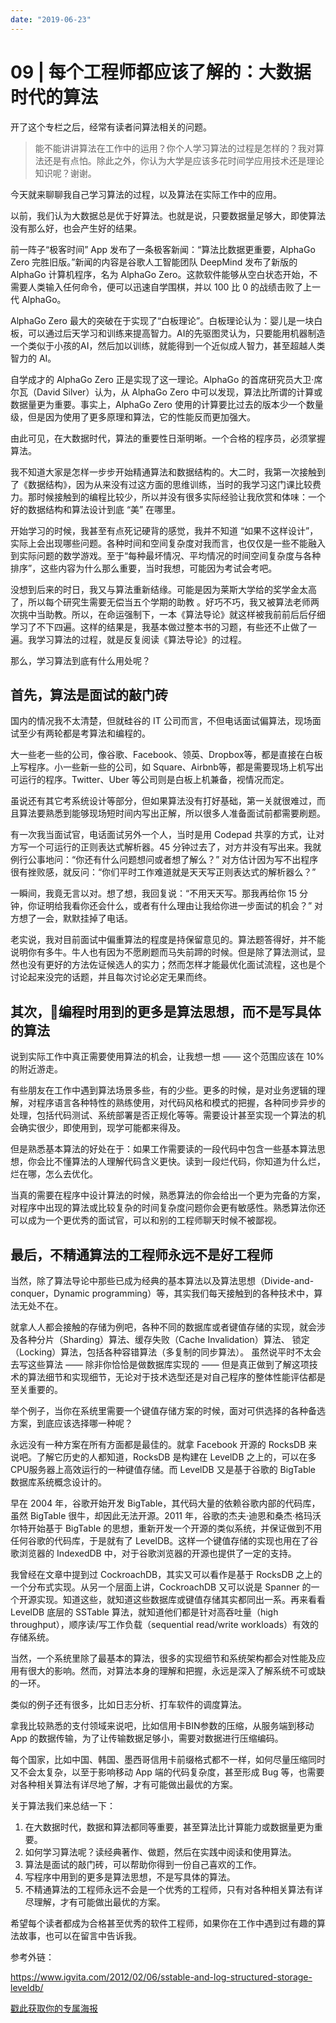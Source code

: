 ```yaml
---
date: "2019-06-23"
---  
```

      
# 09 | 每个工程师都应该了解的：大数据时代的算法
开了这个专栏之后，经常有读者问算法相关的问题。

> 能不能讲讲算法在工作中的运用？你个人学习算法的过程是怎样的？我对算法还是有点怕。除此之外，你认为大学是应该多花时间学应用技术还是理论知识呢？谢谢。

今天就来聊聊我自己学习算法的过程，以及算法在实际工作中的应用。

以前，我们认为大数据总是优于好算法。也就是说，只要数据量足够大，即使算法没有那么好，也会产生好的结果。

前一阵子“极客时间” App 发布了一条极客新闻：“算法比数据更重要，AlphaGo Zero 完胜旧版。”新闻的内容是谷歌人工智能团队 DeepMind 发布了新版的 AlphaGo 计算机程序，名为 AlphaGo Zero。这款软件能够从空白状态开始，不需要人类输入任何命令，便可以迅速自学围棋，并以 100 比 0 的战绩击败了上一代 AlphaGo。

AlphaGo Zero 最大的突破在于实现了“白板理论”。白板理论认为：婴儿是一块白板，可以通过后天学习和训练来提高智力。AI的先驱图灵认为，只要能用机器制造一个类似于小孩的AI，然后加以训练，就能得到一个近似成人智力，甚至超越人类智力的 AI。

自学成才的 AlphaGo Zero 正是实现了这一理论。AlphaGo 的首席研究员大卫·席尔瓦（David Silver）认为，从 AlphaGo Zero 中可以发现，算法比所谓的计算或数据量更为重要。事实上，AlphaGo Zero 使用的计算要比过去的版本少一个数量级，但是因为使用了更多原理和算法，它的性能反而更加强大。

由此可见，在大数据时代，算法的重要性日渐明晰。一个合格的程序员，必须掌握算法。

我不知道大家是怎样一步步开始精通算法和数据结构的。大二时，我第一次接触到了《数据结构》，因为从来没有过这方面的思维训练，当时的我学习这门课比较费力。那时候接触到的编程比较少，所以并没有很多实际经验让我欣赏和体味：一个好的数据结构和算法设计到底 “美” 在哪里。

开始学习的时候，我甚至有点死记硬背的感觉，我并不知道 “如果不这样设计”，实际上会出现哪些问题。各种时间和空间复杂度对我而言，也仅仅是一些不能融入到实际问题的数学游戏。至于“每种最坏情况、平均情况的时间空间复杂度与各种排序”，这些内容为什么那么重要，当时我想，可能因为考试会考吧。

没想到后来的时日，我又与算法重新结缘。可能是因为莱斯大学给的奖学金太高了，所以每个研究生需要无偿当五个学期的助教 。好巧不巧，我又被算法老师两次挑中当助教。所以，在命运强制下，一本《算法导论》就这样被我前前后后仔细学习了不下四遍。这样的结果是，我基本做过整本书的习题，有些还不止做了一遍。我学习算法的过程，就是反复阅读《算法导论》的过程。

那么，学习算法到底有什么用处呢？

<!-- [[[read_end]]] -->

## 首先，算法是面试的敲门砖

国内的情况我不太清楚，但就硅谷的 IT 公司而言，不但电话面试偏算法，现场面试至少有两轮都是考算法和编程的。

大一些老一些的公司，像谷歌、Facebook、领英、Dropbox等，都是直接在白板上写程序。小一些新一些的公司，如 Square、Airbnb等，都是需要现场上机写出可运行的程序。Twitter、Uber 等公司则是白板上机兼备，视情况而定。

虽说还有其它考系统设计等部分，但如果算法没有打好基础，第一关就很难过，而且算法要熟悉到能够现场短时间内写出正解，所以很多人准备面试前都需要刷题。

有一次我当面试官，电话面试另外一个人，当时是用 Codepad 共享的方式，让对方写一个可运行的正则表达式解析器。45 分钟过去了，对方并没有写出来。我就例行公事地问：“你还有什么问题想问或者想了解么？” 对方估计因为写不出程序很有挫败感，就反问：“你们平时工作难道就是天天写正则表达式的解析器么？”

一瞬间，我竟无言以对。想了想，我回复说：“不用天天写。那我再给你 15 分钟，你证明给我看你还会什么，或者有什么理由让我给你进一步面试的机会？” 对方想了一会，默默挂掉了电话。

老实说，我对目前面试中偏重算法的程度是持保留意见的。算法题答得好，并不能说明你有多牛。牛人也有因为不愿刷题而马失前蹄的时候。但是除了算法测试，显然也没有更好的方法佐证候选人的实力；然而怎样才能最优化面试流程，这也是个讨论起来没完的话题，并且每次讨论必定无果而终。

## 其次，编程时用到的更多是算法思想，而不是写具体的算法

说到实际工作中真正需要使用算法的机会，让我想一想 —— 这个范围应该在 10\% 的附近游走。

有些朋友在工作中遇到算法场景多些，有的少些。更多的时候，是对业务逻辑的理解，对程序语言各种特性的熟练使用，对代码风格和模式的把握，各种同步异步的处理，包括代码测试、系统部署是否正规化等等。需要设计甚至实现一个算法的机会确实很少，即使用到，现学可能都来得及。

但是熟悉基本算法的好处在于：如果工作需要读的一段代码中包含一些基本算法思想，你会比不懂算法的人理解代码含义更快。读到一段烂代码，你知道为什么烂，烂在哪，怎么去优化。

当真的需要在程序中设计算法的时候，熟悉算法的你会给出一个更为完备的方案，对程序中出现的算法或比较复杂的时间复杂度问题你会更有敏感性。熟悉算法你还可以成为一个更优秀的面试官，可以和别的工程师聊天时候不被鄙视。

## 最后，不精通算法的工程师永远不是好工程师

当然，除了算法导论中那些已成为经典的基本算法以及算法思想（Divide-and-conquer，Dynamic programming）等，其实我们每天接触到的各种技术中，算法无处不在。

就拿人人都会接触的存储为例吧，各种不同的数据库或者键值存储的实现，就会涉及各种分片（Sharding）算法、缓存失败（Cache Invalidation）算法、 锁定（Locking）算法，包括各种容错算法（多复制的同步算法）。 虽然说平时不太会去写这些算法 —— 除非你恰恰是做数据库实现的 —— 但是真正做到了解这项技术的算法细节和实现细节，无论对于技术选型还是对自己程序的整体性能评估都是至关重要的。

举个例子，当你在系统里需要一个键值存储方案的时候，面对可供选择的各种备选方案，到底应该选择哪一种呢？

永远没有一种方案在所有方面都是最佳的。就拿 Facebook 开源的 RocksDB 来说吧。了解它历史的人都知道，RocksDB 是构建在 LevelDB 之上的，可以在多 CPU服务器上高效运行的一种键值存储。而 LevelDB 又是基于谷歌的 BigTable 数据库系统概念设计的。

早在 2004 年，谷歌开始开发 BigTable，其代码大量的依赖谷歌内部的代码库，虽然 BigTable 很牛，却因此无法开源。2011 年，谷歌的杰夫·迪恩和桑杰·格玛沃尔特开始基于 BigTable 的思想，重新开发一个开源的类似系统，并保证做到不用任何谷歌的代码库，于是就有了 LevelDB。这样一个键值存储的实现也用在了谷歌浏览器的 IndexedDB 中，对于谷歌浏览器的开源也提供了一定的支持。

我曾经在文章中提到过 CockroachDB，其实又可以看作是基于 RocksDB 之上的一个分布式实现。从另一个层面上讲，CockroachDB 又可以说是 Spanner 的一个开源实现。知道这些，就知道这些数据库或键值存储其实都同出一系。再来看看 LevelDB 底层的 SSTable 算法，就知道他们都是针对高吞吐量（high throughput），顺序读/写工作负载（sequential read/write workloads）有效的存储系统。

当然，一个系统里除了最基本的算法，很多的实现细节和系统架构都会对性能及应用有很大的影响。然而，对算法本身的理解和把握，永远是深入了解系统不可或缺的一环。

类似的例子还有很多，比如日志分析、打车软件的调度算法。

拿我比较熟悉的支付领域来说吧，比如信用卡BIN参数的压缩，从服务端到移动 App 的数据传输，为了让传输数据足够小，需要对数据进行压缩编码。

每个国家，比如中国、韩国、墨西哥信用卡前缀格式都不一样，如何尽量压缩同时又不会太复杂，以至于影响移动 App 端的代码复杂度，甚至形成 Bug 等，也需要对各种相关算法有详尽地了解，才有可能做出最优的方案。

关于算法我们来总结一下：

1.  在大数据时代，数据和算法都同等重要，甚至算法比计算能力或数据量更为重要。
2.  如何学习算法呢？读经典著作、做题，然后在实践中阅读和使用算法。
3.  算法是面试的敲门砖，可以帮助你得到一份自己喜欢的工作。
4.  写程序中用到的更多是算法思想，不是写具体的算法。
5.  不精通算法的工程师永远不会是一个优秀的工程师，只有对各种相关算法有详尽理解，才有可能做出最优的方案。

希望每个读者都成为合格甚至优秀的软件工程师，如果你在工作中遇到过有趣的算法故事，也可以在留言中告诉我。

参考外链：

<https://www.igvita.com/2012/02/06/sstable-and-log-structured-storage-leveldb/>

[戳此获取你的专属海报](https://time.geekbang.org/activity/sale-poster?utm_source=app&utm_medium=zhuyun-article&utm_campaign=zhuyun-saleposter&utm_content=zhuyun0416)